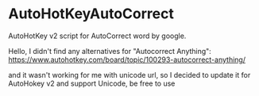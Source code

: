 # AutoHotKeyAutoCorrect
AutoHotKey v2 script for AutoCorrect word by google.


Hello, I didn't find any alternatives for "Autocorrect Anything":
https://www.autohotkey.com/board/topic/100293-autocorrect-anything/

and it wasn't working for me with unicode url, so I decided to update it for AutoHokey v2 and support Unicode, be free to use
